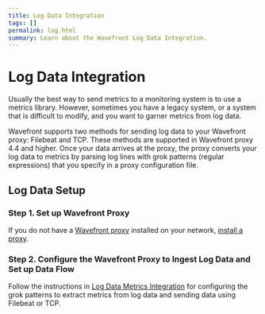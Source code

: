 ```yaml
---
title: Log Data Integration
tags: []
permalink: log.html
summary: Learn about the Wavefront Log Data Integration.
---
```

# Log Data Integration

Usually the best way to send metrics to a monitoring system is to use a metrics library. However, sometimes you have a legacy system, or a system that is difficult to modify, and you want to garner metrics from log data. 

Wavefront supports two methods for sending log data to your Wavefront proxy: Filebeat and TCP. These methods are supported in Wavefront proxy 4.4 and higher. Once your data arrives at the proxy, the proxy converts your log data to metrics by parsing log lines with grok patterns (regular expressions) that you specify in a proxy configuration file.



## Log Data Setup



### Step 1. Set up Wavefront Proxy

If you do not have a [Wavefront proxy](https://docs.wavefront.com/proxies.html) installed on your network, [install a proxy](/proxies/add).


### Step 2. Configure the Wavefront Proxy to Ingest Log Data and Set up Data Flow

Follow the instructions in [Log Data Metrics Integration](https://docs.wavefront.com/integrations_log_data.html) for configuring the grok patterns to extract metrics from log data and sending data using Filebeat or TCP.

